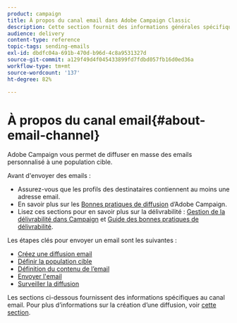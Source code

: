 ```yaml
---
product: campaign
title: À propos du canal email dans Adobe Campaign Classic
description: Cette section fournit des informations générales spécifiques au canal email dans Adobe Campaign Classic.
audience: delivery
content-type: reference
topic-tags: sending-emails
exl-id: dbdfc04a-691b-470d-b96d-4c8a9531327d
source-git-commit: a129f49d4f045433899fd7fdbd057fb16d0ed36a
workflow-type: tm+mt
source-wordcount: '137'
ht-degree: 82%

---
```


# À propos du canal email{#about-email-channel}

Adobe Campaign vous permet de diffuser en masse des emails personnalisé à une population cible.

Avant d&#39;envoyer des emails :

* Assurez-vous que les profils des destinataires contiennent au moins une adresse email.
* En savoir plus sur les [Bonnes pratiques de diffusion](delivery-best-practices.md) d’Adobe Campaign.
* Lisez ces sections pour en savoir plus sur la délivrabilité : [Gestion de la délivrabilité dans Campaign](about-deliverability.md) et [Guide des bonnes pratiques de délivrabilité](https://experienceleague.adobe.com/docs/deliverability-learn/deliverability-best-practice-guide/introduction.html?lang=fr).

Les étapes clés pour envoyer un email sont les suivantes :

* [Créez une diffusion email](creating-an-email-delivery.md)
* [Définir la population cible](steps-defining-the-target-population.md)
* [Définition du contenu de l’email](defining-the-email-content.md)
* [Envoyer l&#39;email](sending-messages.md)
* [Surveiller la diffusion](about-delivery-monitoring.md)

Les sections ci-dessous fournissent des informations spécifiques au canal email. Pour plus d’informations sur la création d’une diffusion, voir [cette section](steps-about-delivery-creation-steps.md).

